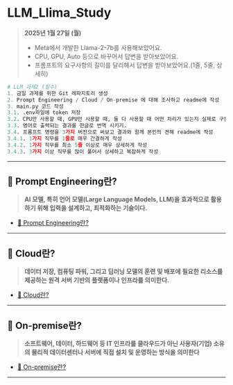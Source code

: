 # LLM_Llima_Study
>**2025년 1월 27일 (월)**
>- Meta에서 개발한 Llama-2-7b를 사용해보았어요.
>- CPU, GPU, Auto 등으로 바꾸어서 답변을 받아보았어요.
>- 프롬프트의 요구사항의 길이를 달리해서 답변을 받아보았어요.(1줄, 5줄, 상세히)

```python
# LLM 과제2 (필수)
1. 금일 과제를 위한 Git 레파지토리 생성
2. Prompt Engineering / Cloud / On-premise 에 대해 조사하고 readme에 작성
3. main.py 코드 작성
3.1. .env파일에 token 저장
3.2. CPU만 사용할 때, GPU만 사용할 때, 둘 다 사용할 때 어떤 차리가 있는지 실제로 구동해보고 결과와 함께 readme에 본인의 견해 작성
3.3. 영어로 출력되는 결과를 한글로 번역 시키기.
3.4. 프롬프트 명령을 3가지 버전으로 써보고 결과와 함께 본인의 견해 readme에 작성
3.4.1. 1가지 직무를 1줄로 매우 간결하게 작성
3.4.2. 1가지 직무를 최소 5줄 이상로 매우 상세하게 작성
3.4.3. 3가지 이상 직무를 많이 풀어서 상세하고 복잡하게 작성
```
---
## 📕 Prompt Engineering란?
> **AI 모델, 특히 언어 모델(Large Language Models, LLM)을 효과적으로 활용하기 위해 입력을 설계하고, 최적화하는 기술이다.**

- [🔗 Prompt Engineering란?](https://bmk0703.tistory.com/186)
---
## 📕 Cloud란?
> **데이터 저장, 컴퓨팅 파워, 그리고 딥러닝 모델의 훈련 및 배포에 필요한 리소스를 제공하는 원격 서버 기반의 플랫폼이나 인프라를 의미한다.**

- [🔗 Cloud란?](https://bmk0703.tistory.com/187)
---
## 📕 On-premise란?
> **소프트웨어, 데이터, 하드웨어 등 IT 인프라를 클라우드가 아닌 사용자(기업) 소유의 물리적 데이터센터나 서버에 직접 설치 및 운영하는 방식을 의미한다**

- [🔗 On-premise란?](https://bmk0703.tistory.com/188)
---
